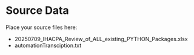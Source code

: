 # Source Data

Place your source files here:
- 20250709_IHACPA_Review_of_ALL_existing_PYTHON_Packages.xlsx
- automationTransciption.txt

